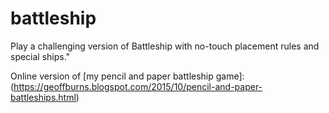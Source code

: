 # battleship
Play a challenging version of Battleship with no-touch placement rules and special ships."


Online version of [my pencil and paper battleship game]: (https://geoffburns.blogspot.com/2015/10/pencil-and-paper-battleships.html)
